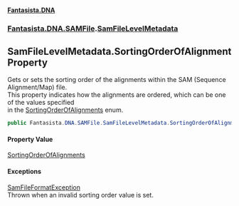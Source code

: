 #### [Fantasista.DNA](index.md 'index')
### [Fantasista.DNA.SAMFile](Fantasista.DNA.SAMFile.md 'Fantasista.DNA.SAMFile').[SamFileLevelMetadata](Fantasista.DNA.SAMFile.SamFileLevelMetadata.md 'Fantasista.DNA.SAMFile.SamFileLevelMetadata')

## SamFileLevelMetadata.SortingOrderOfAlignment Property

Gets or sets the sorting order of the alignments within the SAM (Sequence Alignment/Map) file.  
This property indicates how the alignments are ordered, which can be one of the values specified  
in the [SortingOrderOfAlignments](Fantasista.DNA.SAMFile.SamFileLevelMetadata.SortingOrderOfAlignments.md 'Fantasista.DNA.SAMFile.SamFileLevelMetadata.SortingOrderOfAlignments') enum.

```csharp
public Fantasista.DNA.SAMFile.SamFileLevelMetadata.SortingOrderOfAlignments SortingOrderOfAlignment { get; set; }
```

#### Property Value
[SortingOrderOfAlignments](Fantasista.DNA.SAMFile.SamFileLevelMetadata.SortingOrderOfAlignments.md 'Fantasista.DNA.SAMFile.SamFileLevelMetadata.SortingOrderOfAlignments')

#### Exceptions

[SamFileFormatException](Fantasista.DNA.SAMFile.Exceptions.SamFileFormatException.md 'Fantasista.DNA.SAMFile.Exceptions.SamFileFormatException')  
Thrown when an invalid sorting order value is set.